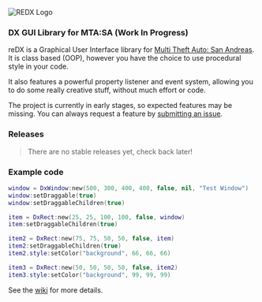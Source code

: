 ![REDX Logo](https://camo.githubusercontent.com/0564c55b9a39abe73bcaf8e37132e4836f8e82a71de365528693cfa2b2ba25c5/68747470733a2f2f692e696d6775722e636f6d2f314a61546f4a632e706e67)

### DX GUI Library for MTA:SA (Work In Progress)
reDX is a Graphical User Interface library for [Multi Theft Auto: San Andreas](https://mtasa.com/). It is class based (OOP), however you have the choice to use procedural style in your code.

It also features a powerful property listener and event system, allowing you to do some really creative stuff, without much effort or code.

The project is currently in early stages, so expected features may be missing. You can always request a feature by [submitting an issue](https://github.com/Lpsd/redx/issues/new).

### Releases
> There are no stable releases yet, check back later!

### Example code
```lua
window = DxWindow:new(500, 300, 400, 400, false, nil, "Test Window")
window:setDraggable(true)
window:setDraggableChildren(true)

item = DxRect:new(25, 25, 100, 100, false, window)
item:setDraggableChildren(true)

item2 = DxRect:new(75, 75, 50, 50, false, item)
item2:setDraggableChildren(true)
item2.style:setColor("background", 66, 66, 66)

item3 = DxRect:new(50, 50, 50, 50, false, item2)
item3.style:setColor("background", 99, 99, 99)
```

See the [wiki](https://github.com/Lpsd/redx/wiki/) for more details.
